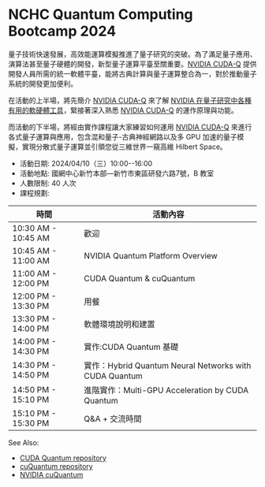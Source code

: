 
# NCHC Quantum Computing Bootcamp 2024

[NVIDIA CUDA-Q]: https://developer.nvidia.com/cuda-q "The high-performance platform for hybrid quantum-classical computing"

量子技術快速發展，高效能運算模擬推進了量子研究的突破。為了滿足量子應用、演算法甚至量子硬體的開發，新型量子運算平臺至關重要。[NVIDIA CUDA-Q] 提供開發人員所需的統一軟體平臺，能將古典計算與量子運算整合為一，對於推動量子系統的開發更加便利。

在活動的上半場，將先簡介 [NVIDIA CUDA-Q] 來了解 [NVIDIA 在量子研究中各種有用的軟硬體工具](https://www.nvidia.com/zh-tw/solutions/quantum-computing/)，緊接著深入熟悉 [NVIDIA CUDA-Q] 的運作原理與功能。

而活動的下半場，將經由實作課程讓大家練習如何運用 [NVIDIA CUDA-Q] 來進行各式量子運算與應用，包含混和量子-古典神經網路以及多 GPU 加速的量子模擬，實現分散式量子運算並引領您從三維世界一窺高維 Hilbert Space。

 -  活動日期: 2024/04/10（三）10:00--16:00
 -  活動地點: 國網中心新竹本部—新竹市東區研發六路7號，B 教室
 -  人數限制: 40 人次
 -  課程規劃: 

| 時間                | 活動內容                                               |
| ------------------- | ------------------------------------------------------ |
| 10:30 AM - 10:45 AM | 歡迎                                                   |
| 10:45 AM - 11:00 AM | NVIDIA Quantum Platform Overview                       |
| 11:00 AM - 12:00 PM | CUDA Quantum & cuQuantum                               |
| 12:00 PM - 13:30 PM | 用餐                                                   |
| 13:30 PM - 14:00 PM | 軟體環境說明和建置                                     |
| 14:00 PM - 14:30 PM | 實作:CUDA Quantum 基礎                                 |
| 14:30 PM - 14:50 PM | 實作：Hybrid Quantum Neural Networks with CUDA Quantum |
| 14:50 PM - 15:10 PM | 進階實作：Multi-GPU Acceleration by CUDA Quantum       |
| 15:10 PM - 15:30 PM | Q&A + 交流時間                                         |

See Also:

 -  [CUDA Quantum repository](https://github.com/NVIDIA/cuda-quantum "C++ and Python support for the CUDA Quantum programming model for heterogeneous quantum-classical workflows")
 -  [cuQuantum repository](https://github.com/NVIDIA/cuQuantum "Home for cuQuantum Python & NVIDIA cuQuantum SDK C++ samples")
 -  [NVIDIA cuQuantum](https://developer.nvidia.com/cuquantum-sdk "An SDK of optimized libraries and tools for accelerating quantum computing workflows")

<!--
  vim: ft=markdown ic wrap noet norl sw=8 ts=8 sts=4:
  -->

